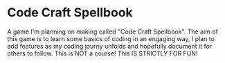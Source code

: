 # Code Craft Spellbook
A game I'm planning on making called "Code Craft Spellbook". The aim of this game is to learn some basics of coding in an engaging way, I plan to add features as my coding journy unfolds and hopefully document it for others to follow. This is NOT a course! This IS STRICTLY FOR FUN!
